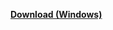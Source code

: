 [**Download (Windows)**](https://tributechioapps.blob.core.windows.net/tributech-dsk-agent-companion/dist/packages/Tributech%20Agent%20Companion%201.9.0.exe)
